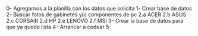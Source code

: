 0- Agregarnos a la planilla con los datos que solicita
1- Crear base de datos
2- Buscar fotos de gabinetes y/o componentes de pc
    2.a ACER
    2.b ASUS
    2.c CORSAIR
    2.d HP
    2.e LENOVO
    2.f MSI
3- Crear la base de datos para que ya quede lista 
4- Arrancar a codear
5-